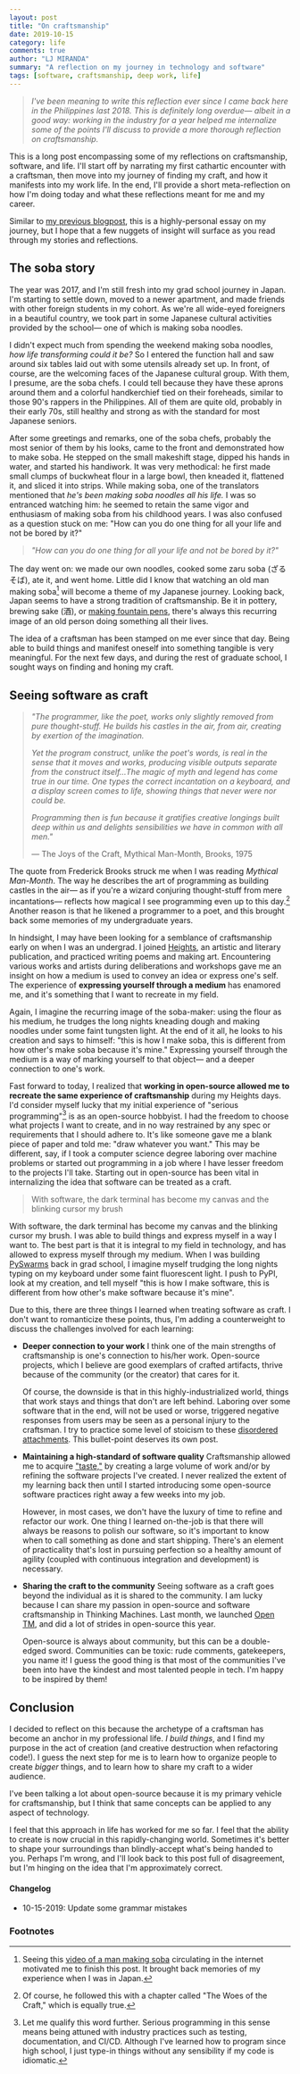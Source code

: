 ```yaml
---
layout: post
title: "On craftsmanship"
date: 2019-10-15
category: life
comments: true
author: "LJ MIRANDA"
summary: "A reflection on my journey in technology and software"
tags: [software, craftsmanship, deep work, life]
---
```


> *I've been meaning to write this reflection ever since I came back here
> in the Philippines last 2018. This is definitely long overdue&mdash; albeit
> in a good way: working in the industry for a year helped me internalize some
> of the points I'll discuss to provide a more thorough reflection on
> craftsmanship.*

This is a long post encompassing some of my reflections on craftsmanship,
software, and life. I'll start off by narrating my first cathartic encounter
with a craftsman, then move into my journey of finding my craft, and how it
manifests into my work life. In the end, I'll provide a short meta-reflection
on how I'm doing today and what these reflections meant for me and my career.

Similar to [my previous blogpost](/life/2018/09/04/my-year-in-commits/), this
is a highly-personal essay on my journey, but I hope that a few nuggets of
insight will surface as you read through my stories and reflections.

## The soba story

The year was 2017, and I'm still fresh into my grad school journey in Japan.
I'm starting to settle down, moved to a newer apartment, and made friends with
other foreign students in my cohort. As we're all wide-eyed foreigners in a
beautiful country, we took part in some Japanese cultural activities provided
by the school&mdash; one of which is making soba noodles.

I didn't expect much from spending the weekend making soba noodles, *how life
transforming could it be?* So I entered the function hall and saw around
six tables laid out with some utensils already set up. In front, of course, are
the welcoming faces of the Japanese cultural group. With them, I presume, are
the soba chefs. I could tell because they have these aprons around them and a
colorful handkerchief tied on their foreheads, similar to those 90's rappers in
the Philippines. All of them are quite old, probably in their early 70s, still
healthy and strong as with the standard for most Japanese seniors.

After some greetings and remarks, one of the soba chefs, probably the most
senior of them by his looks, came to the front and demonstrated how to make
soba. He stepped on the small makeshift stage, dipped his hands in water, and
started his handiwork. It was very methodical: he first made small clumps of
buckwheat flour in a large bowl, then kneaded it, flattened it, and sliced it
into strips.  While making soba, one of the translators mentioned that
*he's been making soba noodles all his life.* I was so entranced watching
him: he seemed to retain the same vigor and enthusiasm of making soba from his
childhood years. I was also confused as a question stuck on me: "How can you
do one thing for all your life and not be bored by it?"

> *"How can you do one thing for all your life and not be bored by it?"*

The day went on: we made our own noodles, cooked some zaru soba (ざるそば), ate
it, and went home. Little did I know that watching an old man making soba[^1]
will become a theme of my Japanese journey. Looking back, Japan seems to have a
strong tradition of craftsmanship. Be it in pottery, brewing sake (酒), or
[making fountain pens](https://www.youtube.com/watch?v=1F12qUyIACM), there's
always this recurring image of an old person doing something all their lives. 

The idea of a craftsman has been stamped on me ever since that day. Being able
to build things and manifest oneself into something tangible is very
meaningful. For the next few days, and during the rest of graduate school, I
sought ways on finding and honing my craft. 

## Seeing software as craft

> *"The programmer, like the poet, works only slightly removed from pure
> thought-stuff. He builds his castles in the air, from air, creating by
> exertion of the imagination.*
>
> *Yet the program construct, unlike the poet's words, is real in the sense that
> it moves and works, producing visible outputs separate from the construct
> itself...The magic of myth and legend has come true in our time. One types
> the correct incantation on a keyboard, and a display screen comes to life,
> showing things that never were nor could be.*
>
> *Programming then is fun because it gratifies creative longings built deep
> within us and delights sensibilities we have in common with all men."*
>
> &mdash; The Joys of the Craft, Mythical Man-Month, Brooks, 1975

The quote from Frederick Brooks struck me when I was reading *Mythical
Man-Month*. The way he describes the art of programming as building castles in
the air&mdash; as if you're a wizard conjuring thought-stuff from mere
incantations&mdash; reflects how magical I see programming even up to this
day.[^2] Another reason is that he likened a programmer to a poet, and this
brought back some memories of my undergraduate years.

In hindsight, I may have been looking for a semblance of craftsmanship early on
when I was an undergrad. I joined [Heights](https://heights-ateneo.org/), an
artistic and literary publication, and practiced writing poems and making art.
Encountering various works and artists during deliberations and workshops gave
me an insight on how a medium is used to convey an idea or express one's self.
The experience of **expressing yourself through a medium** has enamored me, and
it's something that I want to recreate in my field.

Again, I imagine the recurring image of the soba-maker: using the flour as his
medium, he trudges the long nights kneading dough and making noodles under some
faint tungsten light. At the end of it all, he looks to his creation and says
to himself: "this is how I make soba, this is different from how other's make
soba because it's mine." Expressing yourself through the medium is a way of
marking yourself to that object&mdash; and a deeper connection to one's work.

<!-- Always look for ways to find the same experience in tech -->
Fast forward to today, I realized that **working in open-source allowed me to
recreate the same experience of craftsmanship** during my Heights days. I'd
consider myself lucky that my initial experience of "serious programming"[^3]
is as an open-source hobbyist. I had the freedom to choose what projects I want
to create, and in no way restrained by any spec or requirements that I should
adhere to.  It's like someone gave me a blank piece of paper and told me:
"draw whatever you want." This may be different, say, if I took a computer
science degree laboring over machine problems or started out programming in
a job where I have lesser freedom to the projects I'll take. Starting out in
open-source has been vital in internalizing the idea that software can be
treated as a craft.

> With software, the dark terminal has become my canvas and the blinking cursor
> my brush

With software, the dark terminal has become my canvas and the blinking
cursor my brush. I was able to build things and express myself in a way I want
to. The best part is that it is integral to my field in
technology, and has allowed to express myself through my medium. When I
was building [PySwarms](https://github.com/ljvmiranda921/pyswarms) back in grad
school, I imagine myself trudging the long nights typing on my keyboard under
some faint fluorescent light. I push to PyPI, look at my creation, and tell
myself "this is how I make software, this is different from how other's make
software because it's mine".

Due to this, there are three things I learned when treating software as craft.
I don't want to romanticize these points, thus, I'm adding a
counterweight to discuss the challenges involved for each learning:

* **Deeper connection to your work** I think one of the main
    strengths of craftsmanship is one's connection to his/her work. Open-source
    projects, which I believe are good exemplars of crafted artifacts, thrive
    because of the community (or the creator) that cares for it. 

    Of course, the downside is that in this highly-industrialized world, things
    that work stays and things that don't are left behind. Laboring over some
    software that in the end, will not be used or worse, triggered negative
    responses from users may be seen as a personal injury to the craftsman.
    I try to practice some level of stoicism to these [disordered
    attachments](http://spiritual-exercises.com/ignatian-spirituality/disordered-attachments/).
    This bullet-point deserves its own post.

* **Maintaining a high-standard of software quality** Craftsmanship allowed me
    to acquire ["taste,"](https://vimeo.com/24715531) by creating a large
    volume of work and/or by refining the software projects I've created. I
    never realized the extent of my learning back then until I started
    introducing some open-source software practices right away a few weeks into
    my job.

    However, in most cases, we don't have the luxury of time to
    refine and refactor our work. One thing I learned on-the-job is that there
    will always be reasons to polish our software, so it's important to know
    when to call something as done and start shipping. There's an element of
    practicality that's lost in pursuing perfection so a healthy amount of
    agility (coupled with continuous integration and development) is necessary. 

* **Sharing the craft to the community** Seeing software as a craft goes beyond
    the individual as it is shared to the community. I am lucky because I can
    share my passion in open-source and software craftsmanship in Thinking
    Machines. Last month, we launched [Open TM](thinkingmachin.es/open-tm), and
    did a lot of strides in open-source this year.

    Open-source is always about community, but this can be a double-edged
    sword. Communities can be toxic: rude comments, gatekeepers, you name it!
    I guess the good thing is that most of the communities I've been into have
    the kindest and most talented people in tech. I'm happy to be inspired by
    them!

## Conclusion 

I decided to reflect on this because the archetype of a craftsman has
become an anchor in my professional life. *I build things*, and I find my
purpose in the act of creation (and creative destruction when refactoring
code!). I guess the next step for me is to learn how to organize people to
create *bigger* things, and to learn how to share my craft to a wider audience.

I've been talking a lot about open-source because it is my
primary vehicle for craftsmanship, but I think that same concepts can be applied
to any aspect of technology.

I feel that this approach in life has worked for me so far. I feel
that the ability to create is now crucial in this rapidly-changing
world. Sometimes it's better to shape your surroundings than blindly-accept
what's being handed to you. Perhaps I'm wrong, and I'll look back to this post
full of disagreement, but I'm hinging on the idea that I'm approximately
correct.

#### Changelog
* 10-15-2019: Update some grammar mistakes

### Footnotes

[^1]: Seeing this [video of a man making soba](https://www.youtube.com/watch?v=V3zFiwa8fKs) circulating in the internet motivated me to finish this post. It brought back memories of my experience when I was in Japan.
[^2]: Of course, he followed this with a chapter called "The Woes of the Craft," which is equally true.
[^3]: Let me qualify this word further. Serious programming in this sense means being attuned with industry practices such as testing, documentation, and CI/CD. Although I've learned how to program since high school, I just type-in things without any sensibility if my code is idiomatic.


